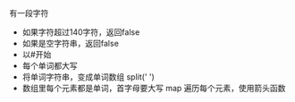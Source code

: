 有一段字符

- 如果字符超过140字符，返回false
- 如果是空字符串，返回false
- 以#开始
- 每个单词都大写
- 将单词字符串，变成单词数组 split(' ')
- 数组里每个元素都是单词，首字母要大写
  map 遍历每个元素，使用箭头函数